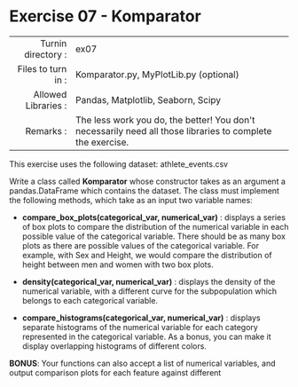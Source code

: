 # Exercise 07 - Komparator

|                         |                    |
| -----------------------:| ------------------ |
|   Turnin directory :    |  ex07              |
|   Files to turn in :    |  Komparator.py, MyPlotLib.py (optional)|
|   Allowed Libraries :   |  Pandas, Matplotlib, Seaborn, Scipy|
|   Remarks :             |  The less work you do, the better! You don't necessarily need all those libraries to complete the exercise.|

This exercise uses the following dataset: athlete_events.csv

Write a class called __Komparator__ whose constructor takes as an argument a pandas.DataFrame which contains the dataset.
The class must implement the following methods, which take as an input two variable names:

- __compare_box_plots(categorical_var, numerical_var)__ : displays a series of box plots to compare the distribution of the numerical variable in each possible value of the categorical variable. There should be as many box plots as there are possible values of the categorical variable. For example, with Sex and Height, we would compare the distribution of height between men and women with two box plots.

- __density(categorical_var, numerical_var)__ : displays the density of the numerical variable, with a different curve for the subpopulation which belongs to each categorical variable.

- __compare_histograms(categorical_var, numerical_var)__ : displays separate histograms of the numerical variable for each category represented in the categorical variable. As a bonus, you can make it display overlapping histograms of different colors.

__BONUS__: Your functions can also accept a list of numerical variables, and output comparison plots for each feature against different

